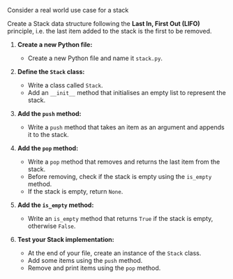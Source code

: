 Consider a real world use case for a stack

Create a Stack data structure following the **Last In, First Out (LIFO)** principle,
i.e. the last item added to the stack is the first to be removed.

1. **Create a new Python file:**

   - Create a new Python file and name it `stack.py`.

2. **Define the `Stack` class:**

   - Write a class called `Stack`.
   - Add an `__init__` method that initialises an empty list to represent the stack.

3. **Add the `push` method:**

   - Write a `push` method that takes an item as an argument and appends it to the stack.

4. **Add the `pop` method:**

   - Write a `pop` method that removes and returns the last item from the stack.
   - Before removing, check if the stack is empty using the `is_empty` method.
   - If the stack is empty, return `None`.

5. **Add the `is_empty` method:**

   - Write an `is_empty` method that returns `True` if the stack is empty, otherwise `False`.

6. **Test your Stack implementation:**
   - At the end of your file, create an instance of the `Stack` class.
   - Add some items using the `push` method.
   - Remove and print items using the `pop` method.
